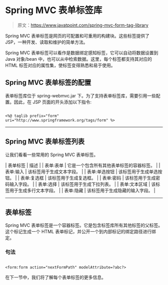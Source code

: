 # Spring MVC 表单标签库

> 原文：<https://www.javatpoint.com/spring-mvc-form-tag-library>

Spring MVC 表单标签是网页的可配置和可重用的构建块。这些标签提供了 JSP，一种开发、读取和维护的简单方法。

Spring MVC 表单标签可以看作是数据绑定感知标签，它可以自动将数据设置到 Java 对象/bean 中，也可以从中检索数据。这里，每个标签都支持其对应的 HTML 标签对应的属性集，使标签变得熟悉和易于使用。

## Spring MVC 表单标签的配置

表单标签库位于 spring-webmvc.jar 下。为了支持表单标签库，需要引用一些配置。因此，在 JSP 页面的开头添加以下指令:

```

<%@ taglib prefix="form" uri="http://www.springframework.org/tags/form" %>

```

* * *

## Spring MVC 表单标签列表

让我们看看一些常用的 Spring MVC 表单标签。

| 表单标签 | 描述 |
| 表单:表单 | 它是一个包含所有其他表单标签的容器标签。 |
| 表单:输入 | 该标签用于生成文本字段。 |
| 表单:单选按钮 | 该标签用于生成单选按钮。 |
| 表单:复选框 | 该标签用于生成复选框。 |
| 表单:密码 | 该标签用于生成密码输入字段。 |
| 表单:选择 | 该标签用于生成下拉列表。 |
| 表单:文本区域 | 该标签用于生成多行文本字段。 |
| 表单:隐藏 | 该标签用于生成隐藏的输入字段。 |

* * *

## 表单标签

Spring MVC 表单标签是一个容器标签。它是包含标签库所有其他标签的父标签。这个标记生成一个 HTML 表单标记，并公开一个到内部标记的绑定路径进行绑定。

### 句法

```

<form:form action="nextFormPath" modelAttribute=?abc?>

```

在下一节中，我们将了解每个表单标签的更多信息。